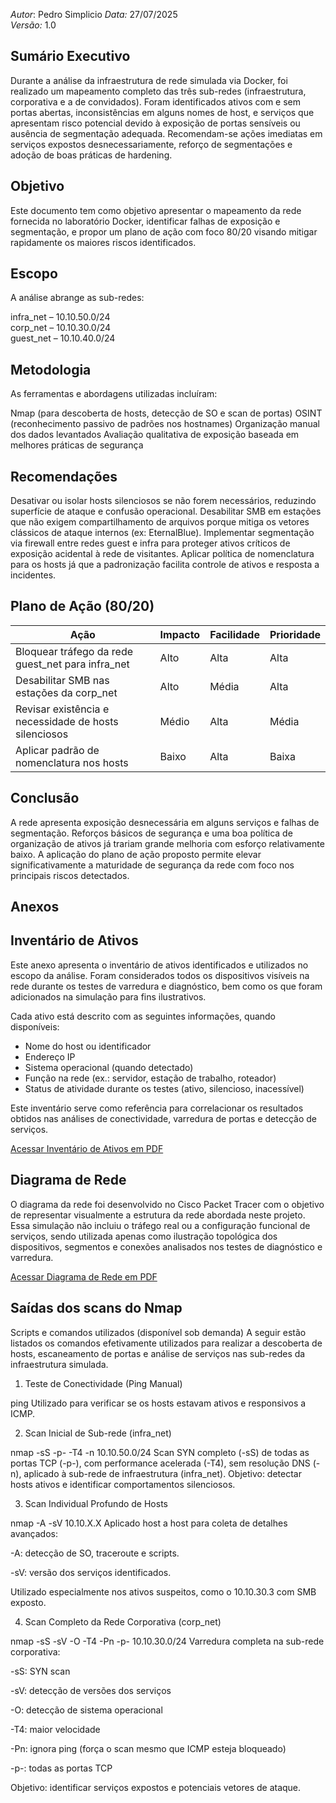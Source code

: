  *Autor*: Pedro Simplicio
 *Data:* 27/07/2025  
 *Versão:* 1.0

## Sumário Executivo
Durante a análise da infraestrutura de rede simulada via Docker, foi realizado um mapeamento completo das três sub-redes (infraestrutura, corporativa e a de convidados). Foram identificados ativos com e sem portas abertas, inconsistências em alguns nomes de host, e serviços que apresentam risco potencial devido à exposição de portas sensíveis ou ausência de segmentação adequada. Recomendam-se ações imediatas em serviços expostos desnecessariamente, reforço de segmentações e adoção de boas práticas de hardening.

## Objetivo
Este documento tem como objetivo apresentar o mapeamento da rede fornecida no laboratório Docker, identificar falhas de exposição e segmentação, e propor um plano de ação com foco 80/20 visando mitigar rapidamente os maiores riscos identificados.

## Escopo
A análise abrange as sub-redes:

   infra_net – 10.10.50.0/24  
   corp_net – 10.10.30.0/24  
   guest_net – 10.10.40.0/24

## Metodologia
As ferramentas e abordagens utilizadas incluíram:

   Nmap (para descoberta de hosts, detecção de SO e scan de portas)
   OSINT (reconhecimento passivo de padrões nos hostnames)
   Organização manual dos dados levantados
   Avaliação qualitativa de exposição baseada em melhores práticas de segurança


## Recomendações

  Desativar ou isolar hosts silenciosos se não forem necessários, reduzindo superfície de ataque e confusão operacional.
  Desabilitar SMB em estações que não exigem compartilhamento de arquivos porque mitiga os vetores clássicos de ataque internos (ex: EternalBlue).
  Implementar segmentação via firewall entre redes guest e infra para proteger ativos críticos de exposição acidental à rede de visitantes.
  Aplicar política de nomenclatura para os hosts já que a padronização facilita controle de ativos e resposta a incidentes.

## Plano de Ação (80/20)

| Ação                                                  | Impacto | Facilidade | Prioridade |
|-------------------------------------------------------|---------|------------|------------|
| Bloquear tráfego da rede guest_net para infra_net     | Alto    | Alta       | Alta       |
| Desabilitar SMB nas estações da corp_net              | Alto    | Média      | Alta       |
| Revisar existência e necessidade de hosts silenciosos | Médio   | Alta       | Média      |
| Aplicar padrão de nomenclatura nos hosts              | Baixo   | Alta       | Baixa      |

## Conclusão
A rede apresenta exposição desnecessária em alguns serviços e falhas de segmentação. Reforços básicos de segurança e uma boa política de organização de ativos já trariam grande melhoria com esforço relativamente baixo. A aplicação do plano de ação proposto permite elevar significativamente a maturidade de segurança da rede com foco nos principais riscos detectados.

## Anexos
  ## Inventário de Ativos

Este anexo apresenta o inventário de ativos identificados e utilizados no escopo da análise. Foram considerados todos os dispositivos visíveis na rede durante os testes de varredura e diagnóstico, bem como os que foram adicionados na simulação para fins ilustrativos.

Cada ativo está descrito com as seguintes informações, quando disponíveis:

- Nome do host ou identificador
- Endereço IP
- Sistema operacional (quando detectado)
- Função na rede (ex.: servidor, estação de trabalho, roteador)
- Status de atividade durante os testes (ativo, silencioso, inacessível)

Este inventário serve como referência para correlacionar os resultados obtidos nas análises de conectividade, varredura de portas e detecção de serviços.

[Acessar Inventário de Ativos em PDF](./Anexos.pdf)

## Diagrama de Rede

O diagrama da rede foi desenvolvido no Cisco Packet Tracer com o objetivo de representar visualmente a estrutura da rede abordada neste projeto. Essa simulação não incluiu o tráfego real ou a configuração funcional de serviços, sendo utilizada apenas como ilustração topológica dos dispositivos, segmentos e conexões analisados nos testes de diagnóstico e varredura.

[Acessar Diagrama de Rede em PDF](Anexos.pdf)
 
 
 
## Saídas dos scans do Nmap
  Scripts e comandos utilizados (disponível sob demanda)
  A seguir estão listados os comandos efetivamente utilizados para realizar a descoberta de hosts, escaneamento de portas e análise de serviços nas sub-redes da infraestrutura simulada.

1. Teste de Conectividade (Ping Manual)

ping
Utilizado para verificar se os hosts estavam ativos e responsivos a ICMP.

2. Scan Inicial de Sub-rede (infra_net)

nmap -sS -p- -T4 -n 10.10.50.0/24
Scan SYN completo (-sS) de todas as portas TCP (-p-), com performance acelerada (-T4), sem resolução DNS (-n), aplicado à sub-rede de infraestrutura (infra_net).
Objetivo: detectar hosts ativos e identificar comportamentos silenciosos.

3. Scan Individual Profundo de Hosts

nmap -A -sV 10.10.X.X
Aplicado host a host para coleta de detalhes avançados:

-A: detecção de SO, traceroute e scripts.

-sV: versão dos serviços identificados.

Utilizado especialmente nos ativos suspeitos, como o 10.10.30.3 com SMB exposto.

4. Scan Completo da Rede Corporativa (corp_net)

nmap -sS -sV -O -T4 -Pn -p- 10.10.30.0/24
Varredura completa na sub-rede corporativa:

-sS: SYN scan

-sV: detecção de versões dos serviços

-O: detecção de sistema operacional

-T4: maior velocidade

-Pn: ignora ping (força o scan mesmo que ICMP esteja bloqueado)

-p-: todas as portas TCP

Objetivo: identificar serviços expostos e potenciais vetores de ataque.
